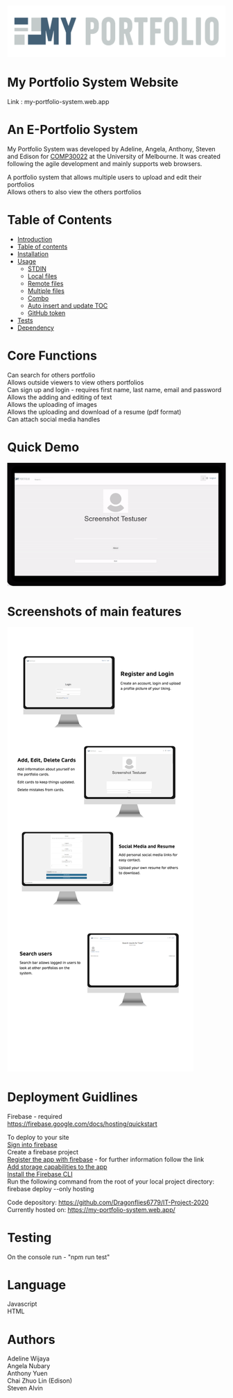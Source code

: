 ![alt text](https://github.com/Dragonflies6779/IT-Project-2020/blob/master/logo.png)

# My Portfolio System Website
Link : my-portfolio-system.web.app

# An E-Portfolio System
My Portfolio System was developed by Adeline, Angela, Anthony, Steven and Edison for [COMP30022](https://handbook.unimelb.edu.au/2019/subjects/comp30022) at the University of Melbourne. It was created following the agile development and mainly supports web browsers.

A portfolio system that allows multiple users to upload and edit their portfolios <br />
Allows others to also view the others portfolios

# Table of Contents

<!--ts-->
   * [Introduction](#My-Portfolio-System-Website)
   * [Table of contents](#table-of-contents)
   * [Installation](#installation)
   * [Usage](#usage)
      * [STDIN](#stdin)
      * [Local files](#local-files)
      * [Remote files](#remote-files)
      * [Multiple files](#multiple-files)
      * [Combo](#combo)
      * [Auto insert and update TOC](#auto-insert-and-update-toc)
      * [GitHub token](#github-token)
   * [Tests](#tests)
   * [Dependency](#dependency)
<!--te-->

# Core Functions
Can search for others portfolio <br />
Allows outside viewers to view others portfolios <br />
Can sign up and login - requires first name, last name, email and password <br />
Allows the adding and editing of text <br />
Allows the uploading of images <br />
Allows the uploading and download of a resume (pdf format) <br />
Can attach social media handles

# Quick Demo

![alt text](/readme_images/demo_gif.gif)

# Screenshots of main features

![alt text](/readme_images/eportfolio-page.jpg)

# Deployment Guidlines
Firebase - required <br />
https://firebase.google.com/docs/hosting/quickstart <br />

To deploy to your site <br />
[Sign into firebase](https://console.firebase.google.com/) <br />
Create a firebase project <br />
[Register the app with firebase](https://firebase.google.com/docs/web/setup) - for further information follow the link <br />
[Add storage capabilities to the app](https://firebase.google.com/docs/storage/android/start) <br />
[Install the Firebase CLI](https://firebase.google.com/docs/cli#install_the_firebase_cli) <br />
Run the following command from the root of your local project directory: <br />
firebase deploy --only hosting <br />

Code depository: https://github.com/Dragonflies6779/IT-Project-2020 <br />
Currently hosted on: https://my-portfolio-system.web.app/ <br />

# Testing
On the console run - "npm run test"

# Language
Javascript <br />
HTML

# Authors
Adeline Wijaya <br />
Angela Nubary <br />
Anthony Yuen <br />
Chai Zhuo Lin (Edison) <br />
Steven Alvin
